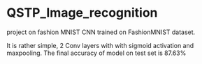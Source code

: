 # QSTP_Image_recognition
project on fashion MNIST
CNN trained on FashionMNIST dataset.

It is rather simple, 2 Conv layers with with sigmoid activation and maxpooling. The final accuracy of model on test set is 87.63%
